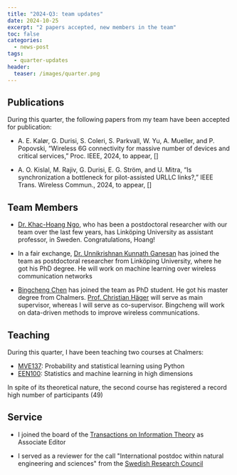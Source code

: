 ```yaml
---
title: "2024-Q3: team updates"
date: 2024-10-25
excerpt: "2 papers accepted, new members in the team"
toc: false 
categories:
  - news-post 
tags:
  - quarter-updates
header:
  teaser: /images/quarter.png
---
```


## Publications

During this quarter, the following papers from my team have been accepted for publication:

- A. E. Kalør, G. Durisi, S. Coleri, S. Parkvall, W. Yu, A. Mueller, and P. Popovski, “Wireless 6G connectivity for massive number of devices and critical services,” Proc. IEEE, 2024, to appear, [<a href="http://arxiv.org/abs/2401.01127v2"><i class="fas fa-book"></i></a>]

- A. O. Kislal, M. Rajiv, G. Durisi, E. G. Ström, and U. Mitra, “Is synchronization a bottleneck for pilot-assisted URLLC links?,” IEEE Trans. Wireless Commun., 2024, to appear, [<a href="http://arxiv.org/abs/2401.09089"><i class="fas fa-book"></i></a>]

## Team Members

- [Dr. Khac-Hoang Ngo](https://khachoang1412.github.io), who has been a postdoctoral researcher with our team over the last few
years, has Linköping
University as assistant professor, in Sweden. Congratulations, Hoang!

- In a fair exchange, [Dr. Unnikrishnan Kunnath Ganesan](https://www.chalmers.se/en/persons/kunnathg/) has joined the team as postdoctoral
researcher from Linköping University, where he got his PhD degree. He will work on machine
learning over wireless communication networks

- [Bingcheng Chen](https://www.chalmers.se/en/persons/chenbin/) has joined the team as
PhD student. He got his master degree from Chalmers. [Prof. Christian Häger](https://chaeger.github.io) will serve
as main supervisor, whereas I will serve as co-supervisor.
Bingcheng will work on data-driven methods to improve wireless communications.

## Teaching

During this quarter, I have been teaching two courses at Chalmers:

- [MVE137](https://chalmers.instructure.com/courses/30791/assignments/syllabus): Probability and statistical learning using Python
- [EEN100](https://chalmers.instructure.com/courses/30858/assignments/syllabus): Statistics and machine learning in high dimensions

In spite of its theoretical nature, the second course has registered a record high number of participants (49)

## Service

- I joined the board of the [Transactions on Information Theory](https://www.itsoc.org/it-trans) as Associate Editor

- I served as a reviewer for the call "International postdoc within natural engineering
and sciences" from the [Swedish Research Council](https://www.vr.se/english.html)
